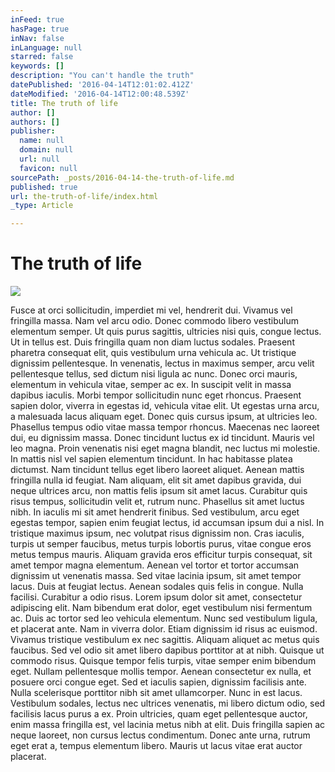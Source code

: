 ```yaml
---
inFeed: true
hasPage: true
inNav: false
inLanguage: null
starred: false
keywords: []
description: "You can't handle the truth"
datePublished: '2016-04-14T12:01:02.412Z'
dateModified: '2016-04-14T12:00:48.539Z'
title: The truth of life
author: []
authors: []
publisher:
  name: null
  domain: null
  url: null
  favicon: null
sourcePath: _posts/2016-04-14-the-truth-of-life.md
published: true
url: the-truth-of-life/index.html
_type: Article

---
```

# The truth of life
![](https://the-grid-user-content.s3-us-west-2.amazonaws.com/eaabdd24-e558-49f4-9c91-6ee7ecd6eedc.jpg)

Fusce at orci sollicitudin, imperdiet mi vel, hendrerit dui. Vivamus vel fringilla massa. Nam vel arcu odio. Donec commodo libero vestibulum elementum semper. Ut quis purus sagittis, ultricies nisi quis, congue lectus. Ut in tellus est. Duis fringilla quam non diam luctus sodales. Praesent pharetra consequat elit, quis vestibulum urna vehicula ac. Ut tristique dignissim pellentesque. In venenatis, lectus in maximus semper, arcu velit pellentesque tellus, sed dictum nisi ligula ac nunc.
Donec orci mauris, elementum in vehicula vitae, semper ac ex. In suscipit velit in massa dapibus iaculis. Morbi tempor sollicitudin nunc eget rhoncus. Praesent sapien dolor, viverra in egestas id, vehicula vitae elit. Ut egestas urna arcu, a malesuada lacus aliquam eget. Donec quis cursus ipsum, at ultricies leo. Phasellus tempus odio vitae massa tempor rhoncus. Maecenas nec laoreet dui, eu dignissim massa. Donec tincidunt luctus ex id tincidunt.
Mauris vel leo magna. Proin venenatis nisi eget magna blandit, nec luctus mi molestie. In mattis nisl vel sapien elementum tincidunt. In hac habitasse platea dictumst. Nam tincidunt tellus eget libero laoreet aliquet. Aenean mattis fringilla nulla id feugiat. Nam aliquam, elit sit amet dapibus gravida, dui neque ultrices arcu, non mattis felis ipsum sit amet lacus. Curabitur quis risus tempus, sollicitudin velit et, rutrum nunc. Phasellus sit amet luctus nibh. In iaculis mi sit amet hendrerit finibus. Sed vestibulum, arcu eget egestas tempor, sapien enim feugiat lectus, id accumsan ipsum dui a nisl. In tristique maximus ipsum, nec volutpat risus dignissim non.
Cras iaculis, turpis ut semper faucibus, metus turpis lobortis purus, vitae congue eros metus tempus mauris. Aliquam gravida eros efficitur turpis consequat, sit amet tempor magna elementum. Aenean vel tortor et tortor accumsan dignissim ut venenatis massa. Sed vitae lacinia ipsum, sit amet tempor lacus. Duis at feugiat lectus. Aenean sodales quis felis in congue. Nulla facilisi. Curabitur a odio risus. Lorem ipsum dolor sit amet, consectetur adipiscing elit. Nam bibendum erat dolor, eget vestibulum nisi fermentum ac. Duis ac tortor sed leo vehicula elementum. Nunc sed vestibulum ligula, et placerat ante. Nam in viverra dolor. Etiam dignissim id risus ac euismod. Vivamus tristique vestibulum ex nec sagittis. Aliquam aliquet ac metus quis faucibus.
Sed vel odio sit amet libero dapibus porttitor at at nibh. Quisque ut commodo risus. Quisque tempor felis turpis, vitae semper enim bibendum eget. Nullam pellentesque mollis tempor. Aenean consectetur ex nulla, et posuere orci congue eget. Sed et iaculis sapien, dignissim facilisis ante. Nulla scelerisque porttitor nibh sit amet ullamcorper. Nunc in est lacus. Vestibulum sodales, lectus nec ultrices venenatis, mi libero dictum odio, sed facilisis lacus purus a ex. Proin ultricies, quam eget pellentesque auctor, enim massa fringilla est, vel lacinia metus nibh at elit. Duis fringilla sapien ac neque laoreet, non cursus lectus condimentum. Donec ante urna, rutrum eget erat a, tempus elementum libero. Mauris ut lacus vitae erat auctor placerat.